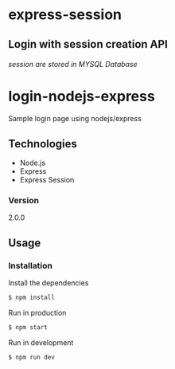 # express-session
## Login with session creation API 
###### session are stored in MYSQL Database
# login-nodejs-express

Sample login page using nodejs/express

## Technologies
* Node.js
* Express
* Express Session

### Version
2.0.0

## Usage


### Installation

Install the dependencies

```sh
$ npm install
```
Run in production

```sh
$ npm start
```
Run in development

```sh
$ npm run dev
```
